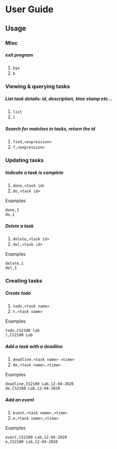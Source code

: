 # User Guide

## Usage

### Misc

##### exit program
1. `bye`
2. `b`

### Viewing & querying tasks

##### List task details: id, description, time stamp etc...
1. `list`
2. `l`

##### Search for matches in tasks, return the id
1. `find,<expression>`
2. `f,<expression>`

### Updating tasks

##### Indicate a task is complete
1. `done,<task id>`
2. `do,<task id>`

Examples
```
done,1
do,1
```

##### Delete a task
1. `delete,<task id>`
2. `del,<task id>`

Examples
```
delete,1
del,1
```

### Creating tasks

##### Create todo
1. `todo,<task name>`
2. `t,<task name>`

Examples
```
todo,CS2100 lab
t,CS2100 Lab 
```

##### Add a task with a deadline
1. `deadline,<task name> <time>`
2. `de,<task name>,<time>`

Examples
```
deadline,CS2100 Lab,12-04-2020
de,CS2100 Lab,12-04-2020
```
 
##### Add an event
1. `event,<task name>,<time>`
2. `e,<task name>,<time>`

Examples
```
event,CS2100 Lab,12-04-2020
e,CS2100 Lab,12-04-2020
```